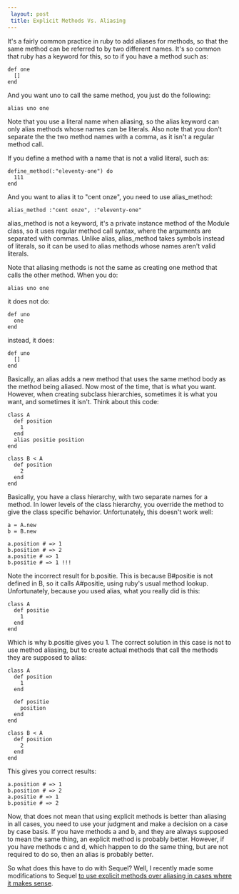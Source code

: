 ```yaml
---
 layout: post
 title: Explicit Methods Vs. Aliasing
---
```


It's a fairly common practice in ruby to add aliases for methods, so that the same method can be referred to by two different names.  It's so common that ruby has a keyword for this, so to if you have a method such as:

    def one
      []
    end

And you want uno to call the same method, you just do the following:

    alias uno one

Note that you use a literal name when aliasing, so the alias keyword can only alias methods whose names can be literals.  Also note that you don't separate the the two method names with a comma, as it isn't a regular method call.

If you define a method with a name that is not a valid literal, such as:

    define_method(:"eleventy-one") do
      111
    end

And you want to alias it to "cent onze", you need to use alias_method:

    alias_method :"cent onze", :"eleventy-one"

alias_method is not a keyword, it's a private instance method of the Module class, so it uses regular method call syntax, where the arguments are separated with commas.  Unlike alias, alias_method takes symbols instead of literals, so it can be used to alias methods whose names aren't valid literals.

Note that aliasing methods is not the same as creating one method that calls the other method.  When you do:

    alias uno one

it does not do:

    def uno
      one
    end

instead, it does:

    def uno
      []
    end
  
Basically, an alias adds a new method that uses the same method body as the method being aliased.  Now most of the time, that is what you want.  However, when creating subclass hierarchies, sometimes it is what you want, and sometimes it isn't.  Think about this code:

    class A
      def position
        1
      end
      alias positie position
    end

    class B < A
      def position
        2
      end
    end

Basically, you have a class hierarchy, with two separate names for a method.  In lower levels of the class hierarchy, you override the method to give the class specific behavior.  Unfortunately, this doesn't work well:

    a = A.new
    b = B.new

    a.position # => 1
    b.position # => 2
    a.positie # => 1
    b.positie # => 1 !!!

Note the incorrect result for b.positie.  This is because B#positie is not defined in B, so it calls A#positie, using ruby's usual method lookup.  Unfortunately, because you used alias, what you really did is this:

    class A
      def positie
        1
      end
    end

Which is why b.positie gives you 1.  The correct solution in this case is not to use method aliasing, but to create actual methods that call the methods they are supposed to alias:

    class A
      def position
        1
      end

      def positie
        position
      end
    end

    class B < A
      def position
        2
      end
    end

This gives you correct results:

    a.position # => 1
    b.position # => 2
    a.positie # => 1
    b.positie # => 2

Now, that does not mean that using explicit methods is better than aliasing in all cases, you need to use your judgment and make a decision on a case by case basis.  If you have methods a and b, and they are always supposed to mean the same thing, an explicit method is probably better.  However, if you have methods c and d, which happen to do the same thing, but are not required to do so, then an alias is probably better.

So what does this have to do with Sequel?  Well, I recently made some modifications to Sequel <a href="http://github.com/jeremyevans/sequel/commit/3670ddcdd787c0a28027f03f73ed0a733f6ad403">to use explicit methods over aliasing in cases where it makes sense</a>.

